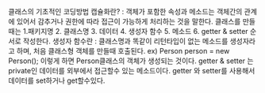 클래스의 기초적인 코딩방법
캡슐화란? : 객체가 포함한 속성과 메소드는 객체간의 관계에 있어서 감추거나 권한에 따라 접근이 가능하게 처리하는 것을 말한다.
클래스를 만들때는 1.패키지명 2. 클래스명 3. 데이터 4. 생성자 함수 5. 메소드 6. getter & setter 순서로 작성한다.
생성자 함수란 : 클래스명과 똑같이 리턴타입이 없는 메소드를 생성자라고 하며, 처음 클래스형 객체를 만들때 호출된다.
ex) Person person = new Person(); 이렇게 하면 Person클래스의 객체가 생성되는 것이다.
getter & setter 는 private인 데이터를 외부에서 접근할수 있는 메소드이다. getter 와 setter를 사용해서 데이터를 set하거나 get할수있다.
